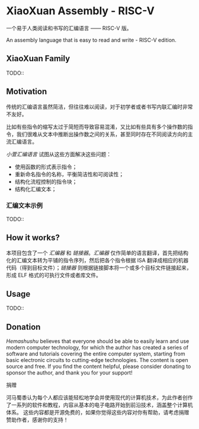 # XiaoXuan Assembly - RISC-V

一个易于人类阅读和书写的汇编语言 —— RISC-V 版。

An assembly language that is easy to read and write - RISC-V edition.

## XiaoXuan Family

TODO::

## Motivation

传统的汇编语言虽然简洁，但往往难以阅读，对于初学者或者书写内联汇编时非常不友好。

比如有些指令的缩写太过于简短而导致容易混淆，又比如有些具有多个操作数的指令，我们很难从文本中推断出操作数之间的关系，甚至同时存在不同阅读方向的主流汇编语言。

_小萱汇编语言_ 试图从这些方面解决这些问题：

* 使用函数的形式表示指令；
* 重新命名指令的名称，平衡简洁性和可阅读性；
* 结构化流程控制的指令块；
* 结构化汇编文本；

### 汇编文本示例

TODO::

## How it works?

本项目包含了一个 _汇编器_ 和 _链接器_。_汇编器_ 仅作简单的语言翻译，首先把结构化的汇编文本转为平铺的指令序列，然后把各个指令根据 ISA 翻译成相应的机器代码（得到目标文件）；_链接器_ 则根据链接脚本将一个或多个目标文件链接起来，形成 ELF 格式的可执行文件或者库文件。

## Usage

TODO::

## Donation

_Hemashushu_ believes that everyone should be able to easily learn and use modern computer technology, for which the author has created a series of software and tutorials covering the entire computer system, starting from basic electronic circuits to cutting-edge technologies.
The content is open source and free. If you find the content helpful, please consider donating to sponsor the author, and thank you for your support!

捐赠

河马蜀黍认为每个人都应该能轻松地学会并使用现代的计算机技术，为此作者创作了一系列的软件和教程，内容从基本的电子电路开始到前沿技术，涵盖整个计算机体系。
这些内容都是开源免费的，如果你觉得这些内容对你有帮助，请考虑捐赠赞助作者，感谢你的支持！
